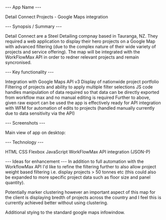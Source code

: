 --- App Name ---

Detail Connect Projects - Google Maps integration

--- Synopsis / Summary ---

Detail Connect are a Steel Detailing compnay based in Tauranga, NZ. They required a web application to display their hero projects on a Google Map with advanced filtering (due to the complex nature of their wide variety of projects and service offering). The map will be integrated with the WorkFlowMax API in order to redner relevant projects and remain syncronised.  

--- Key functionality ---

Integration with Google Maps API v3
Display of nationwide project portfolio
Filtering of projects and ability to apply multiple filter selections
JS code handles manipulation of data required so that data can be directly exported from workflow max and no manual editing is required
Further to above, given raw export can be used the app is effectively ready for API integration with WFM for automation of edits to projects (handled manually currently due to data sensitivity via the API)

--- Screenshots ---

Main view of app on desktop:

--- Technology ---

HTML
CSS
Flexbox
JavaScript 
WorkFlowMax API integration (JSON-P)

--- Ideas for enhancement ---
In addition to full automation with the WorkflowMax API I'd like to refine the filtering further to also allow project weight based filtering i.e. display projects > 50 tonnes etc (this could also be expanded to more specific project data such as floor size and panel quantity).

Potentially marker clustering however an important aspect of this map for the client is displaying bredth of projects across the country and I feel this is currently achieved better without using clustering. 

Additional stying to the standard google maps infowindow.

